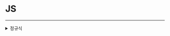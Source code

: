 # JS
* * *
<details><summary>정규식</summary>

  [전/후위 탐색](http://minsone.github.io/regex/regexp-lookaround)
  
  </details>
  

